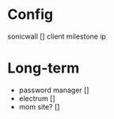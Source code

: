 # Config
sonicwall []
client
	milestone
		ip
# Long-term
- password manager []
- electrum []
- mom site? []